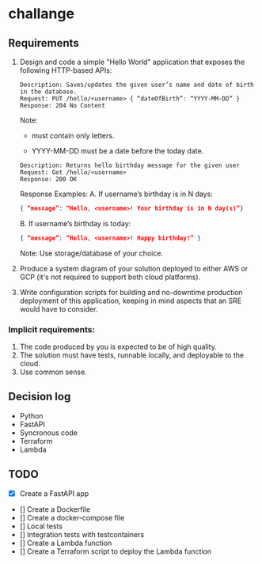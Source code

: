 # challange

## Requirements

1.  Design and code a simple "Hello World" application that exposes the following
    HTTP-based APIs:

    ```
    Description: Saves/updates the given user’s name and date of birth in the database.
    Request: PUT /hello/<username> { “dateOfBirth”: “YYYY-MM-DD” }
    Response: 204 No Content
    ```

    Note:

    - <username> must contain only letters.

    - YYYY-MM-DD must be a date before the today date.

    ```
    Description: Returns hello birthday message for the given user
    Request: Get /hello/<username>
    Response: 200 OK
    ```

    Response Examples:
    A. If username’s birthday is in N days:

    ```json
    { “message”: “Hello, <username>! Your birthday is in N day(s)”}
    ```

    B. If username’s birthday is today:

    ```json
    { “message”: “Hello, <username>! Happy birthday!” }
    ```

    Note: Use storage/database of your choice.

2.  Produce a system diagram of your solution deployed to either AWS or GCP (it's not required to support both cloud platforms).

3.  Write configuration scripts for building and no-downtime production deployment of this application, keeping in mind aspects that an SRE would have to consider.

### Implicit requirements:

1. The code produced by you is expected to be of high quality.
2. The solution must have tests, runnable locally, and deployable to the cloud.
3. Use common sense.

## Decision log

- Python
- FastAPI
- Syncronous code
- Terraform
- Lambda

## TODO

- [x] Create a FastAPI app
- [] Create a Dockerfile
- [] Create a docker-compose file
- [] Local tests
- [] Integration tests with testcontainers
- [] Create a Lambda function
- [] Create a Terraform script to deploy the Lambda function


